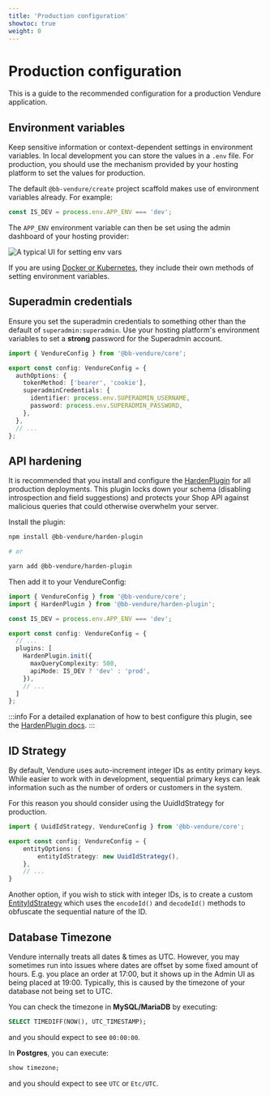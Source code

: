 ```yaml
---
title: 'Production configuration'
showtoc: true
weight: 0
---
```


# Production configuration

This is a guide to the recommended configuration for a production Vendure application.

## Environment variables

Keep sensitive information or context-dependent settings in environment variables. In local development you can store the values in a `.env` file. For production, you should use the mechanism provided by your hosting platform to set the values for production.

The default `@bb-vendure/create` project scaffold makes use of environment variables already. For example:

```ts
const IS_DEV = process.env.APP_ENV === 'dev';
```

The `APP_ENV` environment variable can then be set using the admin dashboard of your hosting provider:

![A typical UI for setting env vars](./env-var-ui.webp)

If you are using [Docker or Kubernetes](/guides/deployment/using-docker), they include their own methods of setting environment variables.

## Superadmin credentials

Ensure you set the superadmin credentials to something other than the default of `superadmin:superadmin`. Use your hosting platform's environment variables to set a **strong** password for the Superadmin account.

```ts
import { VendureConfig } from '@bb-vendure/core';

export const config: VendureConfig = {
  authOptions: {
    tokenMethod: ['bearer', 'cookie'],
    superadminCredentials: {
      identifier: process.env.SUPERADMIN_USERNAME,
      password: process.env.SUPERADMIN_PASSWORD,
    },
  },
  // ...
};
```

## API hardening

It is recommended that you install and configure the [HardenPlugin](/reference/core-plugins/harden-plugin/) for all production deployments. This plugin locks down your schema (disabling introspection and field suggestions) and protects your Shop API against malicious queries that could otherwise overwhelm your server.

Install the plugin: 

```sh
npm install @bb-vendure/harden-plugin

# or

yarn add @bb-vendure/harden-plugin
```

Then add it to your VendureConfig:

```ts
import { VendureConfig } from '@bb-vendure/core';
import { HardenPlugin } from '@bb-vendure/harden-plugin';

const IS_DEV = process.env.APP_ENV === 'dev';

export const config: VendureConfig = {
  // ...
  plugins: [
    HardenPlugin.init({
      maxQueryComplexity: 500,
      apiMode: IS_DEV ? 'dev' : 'prod',
    }),
    // ...
  ]
};
```

:::info
For a detailed explanation of how to best configure this plugin, see the [HardenPlugin docs](/reference/core-plugins/harden-plugin/).
:::

## ID Strategy

By default, Vendure uses auto-increment integer IDs as entity primary keys. While easier to work with in development, sequential primary keys can leak information such as the number of orders or customers in the system.

For this reason you should consider using the UuidIdStrategy for production.

```ts title="src/vendure-config.ts"
import { UuidIdStrategy, VendureConfig } from '@bb-vendure/core';

export const config: VendureConfig = {
    entityOptions: {
        entityIdStrategy: new UuidIdStrategy(),
    },
    // ...
}
```

Another option, if you wish to stick with integer IDs, is to create a custom [EntityIdStrategy](/reference/typescript-api/configuration/entity-id-strategy/) which uses the `encodeId()` and `decodeId()` methods to obfuscate the sequential nature of the ID.

## Database Timezone

Vendure internally treats all dates & times as UTC. However, you may sometimes run into issues where dates are offset by some fixed amount of hours. E.g. you place an order at 17:00, but it shows up in the Admin UI as being placed at 19:00. Typically, this is caused by the timezone of your database not being set to UTC.

You can check the timezone in **MySQL/MariaDB** by executing:

```SQL
SELECT TIMEDIFF(NOW(), UTC_TIMESTAMP);
```
and you should expect to see `00:00:00`.

In **Postgres**, you can execute:
```SQL
show timezone;
```
and you should expect to see `UTC` or `Etc/UTC`.
